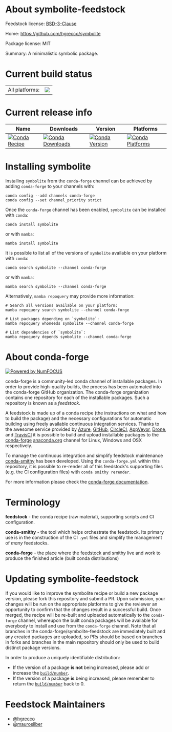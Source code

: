About symbolite-feedstock
=========================

Feedstock license: [BSD-3-Clause](https://github.com/conda-forge/symbolite-feedstock/blob/main/LICENSE.txt)

Home: https://github.com/hgrecco/symbolite

Package license: MIT

Summary: A minimalistic symbolic package.

Current build status
====================


<table><tr><td>All platforms:</td>
    <td>
      <a href="https://dev.azure.com/conda-forge/feedstock-builds/_build/latest?definitionId=21062&branchName=main">
        <img src="https://dev.azure.com/conda-forge/feedstock-builds/_apis/build/status/symbolite-feedstock?branchName=main">
      </a>
    </td>
  </tr>
</table>

Current release info
====================

| Name | Downloads | Version | Platforms |
| --- | --- | --- | --- |
| [![Conda Recipe](https://img.shields.io/badge/recipe-symbolite-green.svg)](https://anaconda.org/conda-forge/symbolite) | [![Conda Downloads](https://img.shields.io/conda/dn/conda-forge/symbolite.svg)](https://anaconda.org/conda-forge/symbolite) | [![Conda Version](https://img.shields.io/conda/vn/conda-forge/symbolite.svg)](https://anaconda.org/conda-forge/symbolite) | [![Conda Platforms](https://img.shields.io/conda/pn/conda-forge/symbolite.svg)](https://anaconda.org/conda-forge/symbolite) |

Installing symbolite
====================

Installing `symbolite` from the `conda-forge` channel can be achieved by adding `conda-forge` to your channels with:

```
conda config --add channels conda-forge
conda config --set channel_priority strict
```

Once the `conda-forge` channel has been enabled, `symbolite` can be installed with `conda`:

```
conda install symbolite
```

or with `mamba`:

```
mamba install symbolite
```

It is possible to list all of the versions of `symbolite` available on your platform with `conda`:

```
conda search symbolite --channel conda-forge
```

or with `mamba`:

```
mamba search symbolite --channel conda-forge
```

Alternatively, `mamba repoquery` may provide more information:

```
# Search all versions available on your platform:
mamba repoquery search symbolite --channel conda-forge

# List packages depending on `symbolite`:
mamba repoquery whoneeds symbolite --channel conda-forge

# List dependencies of `symbolite`:
mamba repoquery depends symbolite --channel conda-forge
```


About conda-forge
=================

[![Powered by
NumFOCUS](https://img.shields.io/badge/powered%20by-NumFOCUS-orange.svg?style=flat&colorA=E1523D&colorB=007D8A)](https://numfocus.org)

conda-forge is a community-led conda channel of installable packages.
In order to provide high-quality builds, the process has been automated into the
conda-forge GitHub organization. The conda-forge organization contains one repository
for each of the installable packages. Such a repository is known as a *feedstock*.

A feedstock is made up of a conda recipe (the instructions on what and how to build
the package) and the necessary configurations for automatic building using freely
available continuous integration services. Thanks to the awesome service provided by
[Azure](https://azure.microsoft.com/en-us/services/devops/), [GitHub](https://github.com/),
[CircleCI](https://circleci.com/), [AppVeyor](https://www.appveyor.com/),
[Drone](https://cloud.drone.io/welcome), and [TravisCI](https://travis-ci.com/)
it is possible to build and upload installable packages to the
[conda-forge](https://anaconda.org/conda-forge) [anaconda.org](https://anaconda.org/)
channel for Linux, Windows and OSX respectively.

To manage the continuous integration and simplify feedstock maintenance
[conda-smithy](https://github.com/conda-forge/conda-smithy) has been developed.
Using the ``conda-forge.yml`` within this repository, it is possible to re-render all of
this feedstock's supporting files (e.g. the CI configuration files) with ``conda smithy rerender``.

For more information please check the [conda-forge documentation](https://conda-forge.org/docs/).

Terminology
===========

**feedstock** - the conda recipe (raw material), supporting scripts and CI configuration.

**conda-smithy** - the tool which helps orchestrate the feedstock.
                   Its primary use is in the construction of the CI ``.yml`` files
                   and simplify the management of *many* feedstocks.

**conda-forge** - the place where the feedstock and smithy live and work to
                  produce the finished article (built conda distributions)


Updating symbolite-feedstock
============================

If you would like to improve the symbolite recipe or build a new
package version, please fork this repository and submit a PR. Upon submission,
your changes will be run on the appropriate platforms to give the reviewer an
opportunity to confirm that the changes result in a successful build. Once
merged, the recipe will be re-built and uploaded automatically to the
`conda-forge` channel, whereupon the built conda packages will be available for
everybody to install and use from the `conda-forge` channel.
Note that all branches in the conda-forge/symbolite-feedstock are
immediately built and any created packages are uploaded, so PRs should be based
on branches in forks and branches in the main repository should only be used to
build distinct package versions.

In order to produce a uniquely identifiable distribution:
 * If the version of a package **is not** being increased, please add or increase
   the [``build/number``](https://docs.conda.io/projects/conda-build/en/latest/resources/define-metadata.html#build-number-and-string).
 * If the version of a package **is** being increased, please remember to return
   the [``build/number``](https://docs.conda.io/projects/conda-build/en/latest/resources/define-metadata.html#build-number-and-string)
   back to 0.

Feedstock Maintainers
=====================

* [@hgrecco](https://github.com/hgrecco/)
* [@maurosilber](https://github.com/maurosilber/)

